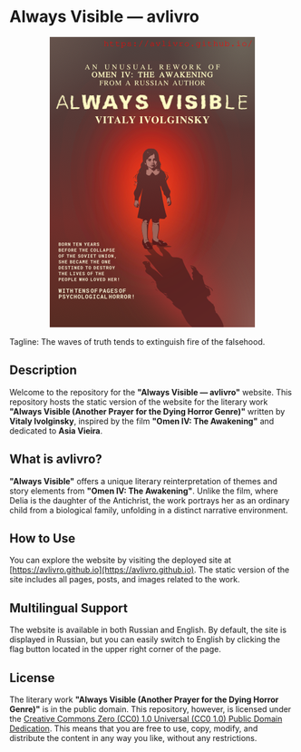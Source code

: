 # Always Visible — avlivro

<p align="center">
  <img src="avlivro.png" alt="Always Visible (Another Prayer for the Dying Horror Genre)" />
</p>
Tagline: The waves of truth tends to extinguish fire of the falsehood.

## Description

Welcome to the repository for the **"Always Visible — avlivro"** website. This repository hosts the static version of the website for the literary work **"Always Visible (Another Prayer for the Dying Horror Genre)"** written by **Vitaly Ivolginsky**, inspired by the film **"Omen IV: The Awakening"** and dedicated to **Asia Vieira**.

## What is avlivro?

**"Always Visible"** offers a unique literary reinterpretation of themes and story elements from **"Omen IV: The Awakening"**. Unlike the film, where Delia is the daughter of the Antichrist, the work portrays her as an ordinary child from a biological family, unfolding in a distinct narrative environment.

## How to Use

You can explore the website by visiting the deployed site at [https://avlivro.github.io](https://avlivro.github.io). The static version of the site includes all pages, posts, and images related to the work.

## Multilingual Support

The website is available in both Russian and English. By default, the site is displayed in Russian, but you can easily switch to English by clicking the flag button located in the upper right corner of the page.

## License

The literary work **"Always Visible (Another Prayer for the Dying Horror Genre)"** is in the public domain. This repository, however, is licensed under the [Creative Commons Zero (CC0) 1.0 Universal (CC0 1.0) Public Domain Dedication](https://creativecommons.org/publicdomain/zero/1.0/). This means that you are free to use, copy, modify, and distribute the content in any way you like, without any restrictions.
